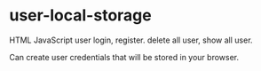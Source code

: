 # user-local-storage
HTML JavaScript user login, register.  delete all user, show all user.

Can create user credentials that will be stored in your browser.
